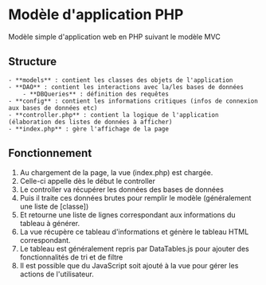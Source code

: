 # Modèle d'application PHP

Modèle simple d'application web en PHP suivant le modèle MVC

## Structure
    - **models** : contient les classes des objets de l'application
    - **DAO** : contient les interactions avec la/les bases de données
        - **DBQueries** : définition des requêtes
    - **config** : contient les informations critiques (infos de connexion aux bases de données etc)
    - **controller.php** : contient la logique de l'application (élaboration des listes de données à afficher)
    - **index.php** : gère l'affichage de la page

## Fonctionnement
1. Au chargement de la page, la vue (index.php) est chargée.
2. Celle-ci appelle dès le début le controller
3. Le controller va récupérer les données des bases de données
4. Puis il traite ces données brutes pour remplir le modèle (généralement une liste de [classe])
6. Et retourne une liste de lignes correspondant aux informations du tableau à générer.
7. La vue récupère ce tableau d'informations et génère le tableau HTML correspondant.
8. Le tableau est généralement repris par DataTables.js pour ajouter des fonctionnalités de tri et de filtre
9. Il est possible que du JavaScript soit ajouté à la vue pour gérer les actions de l'utilisateur.